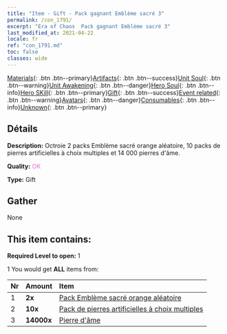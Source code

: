 ```yaml
---
title: "Item - Gift - Pack gagnant Emblème sacré 3"
permalink: /con_1791/
excerpt: "Era of Chaos  Pack gagnant Emblème sacré 3"
last_modified_at: 2021-04-22
locale: fr
ref: "con_1791.md"
toc: false
classes: wide
---
```

 [Materials](/ItemsFR/){: .btn .btn--primary}[Artifacts](/ItemsFR/Artifacts/){: .btn .btn--success}[Unit Soul](/ItemsFR/UnitSoul/){: .btn .btn--warning}[Unit Awakening](/ItemsFR/UnitAwakening/){: .btn .btn--danger}[Hero Soul](/ItemsFR/HeroSoul/){: .btn .btn--info}[Hero SKill](/ItemsFR/HeroSkill/){: .btn .btn--primary}[Gift](/ItemsFR/Gift/){: .btn .btn--success}[Event related](/ItemsFR/Events/){: .btn .btn--warning}[Avatars](/ItemsFR/Avatars/){: .btn .btn--danger}[Consumables](/ItemsFR/Consumables/){: .btn .btn--info}[Unknown](/ItemsFR/Unknown/){: .btn .btn--primary}

## Détails
 **Description:** Octroie 2 packs Emblème sacré orange aléatoire, 10 packs de pierres artificielles à choix multiples et 14 000 pierres d'âme.

 **Quality:** <span style="color: #DA70D6">OK</span>

 **Type:** Gift

## Gather

  None

## This item contains:

 **Required Level to open:** 1

 1 You would get **ALL** items  from:

  | Nr | Amount |     Item    |
  |:---|:-------|:------------|
  | 1 |  **2x** | [Pack Emblème sacré orange aléatoire](/ItemsFR/con_1794/) |  | 
  | 2 |  **10x** | [Pack de pierres artificielles à choix multiples](/ItemsFR/con_1480/) |  | 
  | 3 |  **14000x** | [Pierre d'âme ](/ItemsFR/con_923/) |  | 
